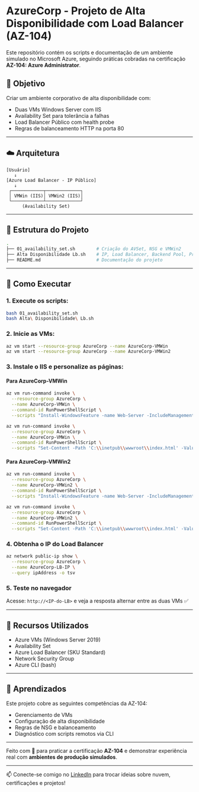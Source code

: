 # AzureCorp - Projeto de Alta Disponibilidade com Load Balancer (AZ-104)

Este repositório contém os scripts e documentação de um ambiente simulado no Microsoft Azure, seguindo práticas cobradas na certificação **AZ-104: Azure Administrator**.

## 📘 Objetivo

Criar um ambiente corporativo de alta disponibilidade com:

* Duas VMs Windows Server com IIS
* Availability Set para tolerância a falhas
* Load Balancer Público com health probe
* Regras de balanceamento HTTP na porta 80

---

## ☁️ Arquitetura

```
[Usuário]
   ↓
[Azure Load Balancer - IP Público]
   ↓
 ┌────────────┬─────────────┐
 │ VMWin (IIS)│ VMWin2 (IIS)│
 └────────────┴─────────────┘
      (Availability Set)
```

---

## 📂 Estrutura do Projeto

```bash
.
├── 01_availability_set.sh        # Criação do AVSet, NSG e VMWin2
├── Alta Disponibilidade Lb.sh    # IP, Load Balancer, Backend Pool, Probe e Regras
├── README.md                     # Documentação do projeto
```

---

## 🚀 Como Executar

### 1. Execute os scripts:

```bash
bash 01_availability_set.sh
bash Alta\ Disponibilidade\ Lb.sh
```

### 2. Inicie as VMs:

```bash
az vm start --resource-group AzureCorp --name AzureCorp-VMWin
az vm start --resource-group AzureCorp --name AzureCorp-VMWin2
```

### 3. Instale o IIS e personalize as páginas:

#### Para AzureCorp-VMWin

```bash
az vm run-command invoke \
  --resource-group AzureCorp \
  --name AzureCorp-VMWin \
  --command-id RunPowerShellScript \
  --scripts "Install-WindowsFeature -name Web-Server -IncludeManagementTools"

az vm run-command invoke \
  --resource-group AzureCorp \
  --name AzureCorp-VMWin \
  --command-id RunPowerShellScript \
  --scripts "Set-Content -Path 'C:\\inetpub\\wwwroot\\index.html' -Value '<h1>Servido por: AzureCorp-VMWin</h1>'"
```

#### Para AzureCorp-VMWin2

```bash
az vm run-command invoke \
  --resource-group AzureCorp \
  --name AzureCorp-VMWin2 \
  --command-id RunPowerShellScript \
  --scripts "Install-WindowsFeature -name Web-Server -IncludeManagementTools"

az vm run-command invoke \
  --resource-group AzureCorp \
  --name AzureCorp-VMWin2 \
  --command-id RunPowerShellScript \
  --scripts "Set-Content -Path 'C:\\inetpub\\wwwroot\\index.html' -Value '<h1>Servido por: AzureCorp-VMWin2</h1>'"
```

### 4. Obtenha o IP do Load Balancer

```bash
az network public-ip show \
  --resource-group AzureCorp \
  --name AzureCorp-LB-IP \
  --query ipAddress -o tsv
```

### 5. Teste no navegador

Acesse: `http://<IP-do-LB>` e veja a resposta alternar entre as duas VMs ✅

---

## 📌 Recursos Utilizados

* Azure VMs (Windows Server 2019)
* Availability Set
* Azure Load Balancer (SKU Standard)
* Network Security Group
* Azure CLI (bash)

---

## 🧠 Aprendizados

Este projeto cobre as seguintes competências da AZ-104:

* Gerenciamento de VMs
* Configuração de alta disponibilidade
* Regras de NSG e balanceamento
* Diagnóstico com scripts remotos via CLI

---

Feito com 💙 para praticar a certificação **AZ-104** e demonstrar experiência real com **ambientes de produção simulados**.

---

📫 Conecte-se comigo no [LinkedIn](https://www.linkedin.com/in/lucas-reis-diniz/) para trocar ideias sobre nuvem, certificações e projetos!
